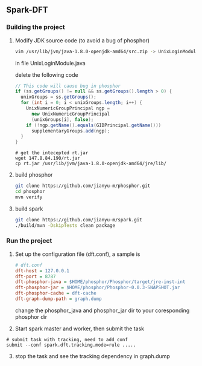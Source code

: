 ## Spark-DFT

### Building the project

1. Modify JDK source code (to avoid a bug of phosphor)

   ```bash
   vim /usr/lib/jvm/java-1.8.0-openjdk-amd64/src.zip -> UnixLoginModule.java
   ```

   in file UnixLoginModule.java

   delete the following code

   ```java
   // This code will cause bug in phosphor
   if (ss.getGroups() != null && ss.getGroups().length > 0) {
     unixGroups = ss.getGroups();
     for (int i = 0; i < unixGroups.length; i++) {
       UnixNumericGroupPrincipal ngp =
         new UnixNumericGroupPrincipal
         (unixGroups[i], false);
       if (!ngp.getName().equals(GIDPrincipal.getName()))
         supplementaryGroups.add(ngp);
     }
   }
   ```
   
   ```
   # get the intecepted rt.jar
   wget 147.8.84.190/rt.jar
   cp rt.jar /usr/lib/jvm/java-1.8.0-openjdk-amd64/jre/lib/

   ```


2. build phosphor

   ```bash
   git clone https://github.com/jianyu-m/phosphor.git
   cd phosphor
   mvn verify
   ```

3. build spark

   ```bash
   git clone https://github.com/jianyu-m/spark.git
   ./build/mvn -DskipTests clean package
   ```





### Run the project

1. Set up the configuration file (dft.conf), a sample is

   ```ini
   # dft.conf
   dft-host = 127.0.0.1
   dft-port = 8787
   dft-phosphor-java = $HOME/phosphor/Phosphor/target/jre-inst-int
   dft-phosphor-jar = $HOME/phosphor/Phosphor-0.0.3-SNAPSHOT.jar
   dft-phosphor-cache = dft-cache
   dft-graph-dump-path = graph.dump
   ```

   change the phosphor_java and phosphor_jar dir to your coresponding phosphor dir

2. Start spark master and worker, then submit the task

  ```
  # submit task with tracking, need to add conf
  submit --conf spark.dft.tracking.mode=rule .....

  ```

3. stop the task and see the tracking dependency in graph.dump
